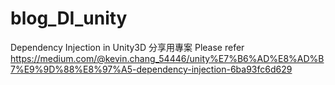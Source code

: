 # blog_DI_unity
Dependency Injection in Unity3D 分享用專案
Please refer https://medium.com/@kevin.chang_54446/unity%E7%B6%AD%E8%AD%B7%E9%9D%88%E8%97%A5-dependency-injection-6ba93fc6d629
